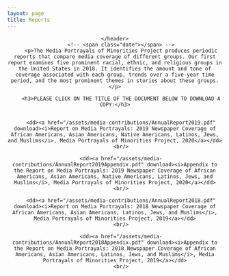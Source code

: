 ```yaml
---
layout: page
title: Reports
---
```

<!-- Global site tag (gtag.js) - Google Analytics -->
<script async src="https://www.googletagmanager.com/gtag/js?id=UA-146764207-1"></script>
<script>
  window.dataLayer = window.dataLayer || [];
  function gtag(){dataLayer.push(arguments);}
  gtag('js', new Date());

  gtag('config', 'UA-146764207-1');
</script>



<!-- Post -->
<section class="post">
    <header class="major">

    </header>
        <!-- <span class="date"></span> -->
        <p>The Media Portrayals of Minorities Project produces periodic reports that compare media coverage of different groups. Our first report examines five prominent racial, ethnic, and religious groups in the United States in 2018. It identifies the amount and tone of coverage associated with each group, trends over a five-year time period, and the most prominent themes in stories about these groups.</p>

        <h3>PLEASE CLICK ON THE TITLE OF THE DOCUMENT BELOW TO DOWNLOAD A COPY:</h3>


        <dd><a href="/assets/media-contributions/AnnualReport2019.pdf" download><i>Report on Media Portrayals: 2019 Newspaper Coverage of African Americans, Asian Americans, Native Americans, Latinos, Jews, and Muslims</i>, Media Portrayals of Minorities Project, 2020</a></dd>
        <br/>

        <dd><a href="/assets/media-contributions/AnnualReport2019Appendix.pdf" download><i>Appendix to the Report on Media Portrayals: 2019 Newspaper Coverage of African Americans, Asian Americans, Native Americans, Latinos, Jews, and Muslims</i>, Media Portrayals of Minorities Project, 2020</a></dd>
        <br/>

        <dd><a href="/assets/media-contributions/AnnualReport2018.pdf" download><i>Report on Media Portrayals: 2018 Newspaper Coverage of African Americans, Asian Americans, Latinos, Jews, and Muslims</i>, Media Portrayals of Minorities Project, 2019</a></dd>
        <br/>

        <dd><a href="/assets/media-contributions/AnnualReport2018Appendix.pdf" download><i>Appendix to the Report on Media Portrayals: 2018 Newspaper Coverage of African Americans, Asian Americans, Latinos, Jews, and Muslims</i>, Media Portrayals of Minorities Project, 2019</a></dd>
        <br/>


</section>
